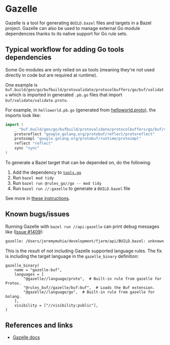 # Gazelle

Gazelle is a tool for generating `BUILD.bazel` files and targets in a Bazel project. Gazelle can also be used to manage
external Go module dependencies thanks to its native support for Go rule sets.

## Typical workflow for adding Go tools dependencies

Some Go modules are only relied on as tools (meaning they're not used directly in code but are required at runtime).

One example is `buf.build/gen/go/bufbuild/protovalidate/protocolbuffers/go/buf/validate` which is imported in generated
`.pb.go` files that import `buf/validate/validate.proto`.

For example, in `helloworld.pb.go` (generated from [helloworld.proto](../proto/helloworld/v1/helloworld.proto)), the
imports look like:

```go
import (
	_ "buf.build/gen/go/bufbuild/protovalidate/protocolbuffers/go/buf/validate"
	protoreflect "google.golang.org/protobuf/reflect/protoreflect"
	protoimpl "google.golang.org/protobuf/runtime/protoimpl"
	reflect "reflect"
	sync "sync"
)
```

To generate a Bazel target that can be depended on, do the following:
1. Add the dependency to [`tools.go`](../api/tools/tools.go)
2. Run `bazel mod tidy`
3. Run `bazel run @rules_go//go -- mod tidy`
4. Run `bazel run //:gazelle` to generate a `BUILD.bazel` file

See more in [these instructions](https://github.com/bazelbuild/rules_go/blob/master/docs/go/core/bzlmod.md#depending-on-tools).

## Known bugs/issues

Running Gazelle with `bazel run //api:gazelle` can print debug messages like ([Issue #1409](https://github.com/bazelbuild/bazel-gazelle/issues/1409)):
```bash
gazelle: /Users/jeremymuhia/development/fjarm/api/BUILD.bazel: unknown directive: gazelle:prefix
```

This is the result of not including Gazelle supported language rules. The fix is including the target language in the
`gazelle_binary` definition:

```starlark
gazelle_binary(
    name = "gazelle-buf",
    languages = [
        "@gazelle//language/proto",  # Built-in rule from gazelle for Protos.
        "@rules_buf//gazelle/buf:buf",  # Loads the Buf extension.
        "@gazelle//language/go",  # Built-in rule from gazelle for Golang.
    ],
    visibility = ["//visibility:public"],
)
```

## References and links

* [Gazelle docs](https://github.com/bazelbuild/bazel-gazelle)
